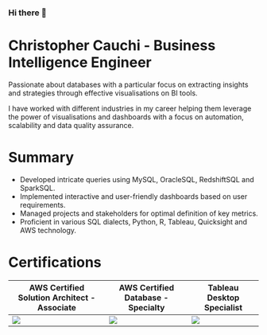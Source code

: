 ### Hi there 👋

# Christopher Cauchi - Business Intelligence Engineer

Passionate about databases with a particular focus on extracting insights and strategies through effective visualisations on BI tools.

I have worked with different industries in my career helping them leverage the power of visualisations and dashboards with a focus on automation, scalability and data quality assurance.

# Summary

- Developed intricate queries using MySQL, OracleSQL, RedshiftSQL and SparkSQL.
- Implemented interactive and user-friendly dashboards based on user requirements.
- Managed projects and stakeholders for optimal definition of key metrics.
- Proficient in various SQL dialects, Python, R, Tableau, Quicksight and AWS technology.

# Certifications

| AWS Certified Solution Architect - Associate | AWS Certified Database - Specialty| Tableau Desktop Specialist |
| -------------------------------------------------------------------------------------------------- | -------------------------------------------------------------------------------------------------- | ---------------------------------------------------------------------------------------------------- |
| ![](https://www.credly.com/earner/earned/badge/eb6dd050-4408-4d80-adfa-1ba29e8f1a90)  | ![](https://images.credly.com/size/680x680/images/0e284c3f-5164-4b21-8660-0d84737941bc/image.png)  | ![](https://images.credly.com/size/680x680/images/0abdbebb-07bd-4698-8d53-75bc075416df/TDS_png.png)  |


<!--
**cauchi94/cauchi94** is a ✨ _special_ ✨ repository because its `README.md` (this file) appears on your GitHub profile.

Here are some ideas to get you started:

- 🔭 I’m currently working on ...
- 🌱 I’m currently learning ...
- 👯 I’m looking to collaborate on ...
- 🤔 I’m looking for help with ...
- 💬 Ask me about ...
- 📫 How to reach me: ...
- 😄 Pronouns: ...
- ⚡ Fun fact: ...
-->
